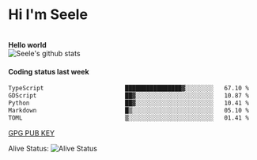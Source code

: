 <h1>Hi I'm Seele</h1>
<br>
<b> Hello world</b>
<br>
<img src="https://github-readme-stats-eight-jade.vercel.app/api?username=Seele0oO&show_icons=true&icon_color=0366d6&bg_color=ffffff&hide_title=true&hide=contribs&include_all_commits=true" alt="Seele's github stats"/>
<br>

<h4>Coding status last week </h4>

<!--START_SECTION:waka-->

```txt
TypeScript                       ████████████████▓░░░░░░░░   67.10 %
GDScript                         ██▓░░░░░░░░░░░░░░░░░░░░░░   10.87 %
Python                           ██▓░░░░░░░░░░░░░░░░░░░░░░   10.41 %
Markdown                         █▒░░░░░░░░░░░░░░░░░░░░░░░   05.10 %
TOML                             ▒░░░░░░░░░░░░░░░░░░░░░░░░   01.41 %
```

<!--END_SECTION:waka-->



[GPG PUB KEY](https://keys.openpgp.org/vks/v1/by-fingerprint/3FCE91BF5B9666B55B67213C4C57B7824A5B6680)

Alive Status: ![Alive Status](	https://hc.dvd.moe/badge/60bc779b-9835-415f-9cb9-15fd9d/ZsLaAAbE.svg)
